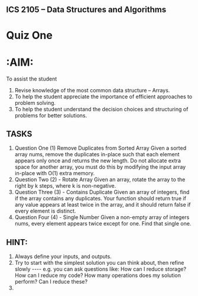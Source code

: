 ## ICS 2105 – Data Structures and Algorithms
# Quiz One
# :AIM:
To assist the student
1. Revise knowledge of the most common data structure – Arrays.
2. To help the student appreciate the importance of efficient approaches to problem
solving.
3. To help the student understand the decision choices and structuring of problems
for better solutions.


## TASKS
1. Question One (1) Remove Duplicates from Sorted Array
Given a sorted array nums, remove the duplicates in-place such that each element appears
only once and returns the new length.
Do not allocate extra space for another array, you must do this by modifying the input array
in-place with O(1) extra memory.
2. Question Two (2) - Rotate Array
Given an array, rotate the array to the right by k steps, where k is non-negative.
3. Question Three (3) - Contains Duplicate
Given an array of integers, find if the array contains any duplicates.
Your function should return true if any value appears at least twice in the array, and it should
return false if every element is distinct.
4. Question Four (4) - Single Number
Given a non-empty array of integers nums, every element appears twice except for one. Find
that single one.


## HINT:
1. Always define your inputs, and outputs.
2. Try to start with the simplest solution you can think about, then
refine slowly ---- e.g. you can ask questions like: How can I reduce
storage? How can I reduce my code? How many operations does my
solution perform? Can I reduce these?
3.